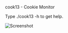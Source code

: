 cook13 - Cookie Monitor

Type ./cook13 -h to get help.

![Screenshot](https://i.ibb.co/XbXPWs4/Ekran-Al-nt-s.png)

